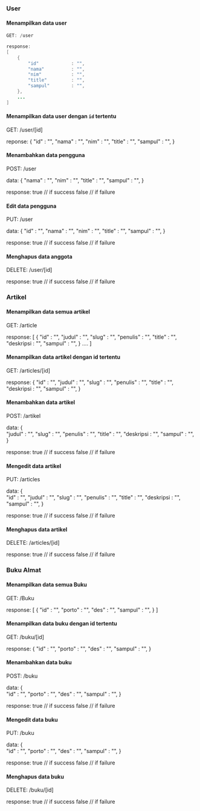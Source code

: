 ### User

#### Menampilkan data user

```Java
GET: /user

response:
[
    {
        "id"            : "",
        "nama"          : "",
        "nim"           : "",
        "title"         : "",
        "sampul"        : "",
    },
    ...
]
```


#### Menampilkan data user dengan `id` tertentu


GET: /user/[id]

reponse:
{
        "id"            : "",
        "nama"          : "",
        "nim"           : "",
        "title"         : "",
        "sampul"        : "",
}


#### Menambahkan data pengguna


POST: /user

data:
{
        "nama"          : "",
        "nim"           : "",
        "title"         : "",
        "sampul"        : "",
}

response:
true    // if success
false   // if failure


#### Edit data pengguna


PUT: /user

data:
{
        "id"            : "",
        "nama"          : "",
        "nim"           : "",
        "title"         : "",
        "sampul"        : "",
}

response:
true    // if success
false   // if failure



#### Menghapus data anggota


DELETE: /user/[id]

response:
true    // if success
false   // if failure


### Artikel

#### Menampilkan data semua artikel


GET: /article

response:
[
    {
        "id"            : "",
        "judul"         : "",
        "slug"          : "",
        "penulis"       : "",
        "title"         : "",
        "deskripsi      : "",
        "sampul"        : "",
    }
    ....
]


#### Menampilkan data artikel dengan id  tertentu


GET: /articles/[id]

response:
{
        "id"            : "",
        "judul"         : "",
        "slug"          : "",
        "penulis"       : "",
        "title"         : "",
        "deskripsi      : "",
        "sampul"        : "",
}


#### Menambahkan data artikel


POST: /artikel

data:
{       
        "judul"         : "",
        "slug"          : "",
        "penulis"       : "",
        "title"         : "",
        "deskripsi      : "",
        "sampul"        : "",
}

response:
true    // if success
false   // if failure


#### Mengedit data artikel


PUT: /articles

data:
{      
        "id"            : "",
        "judul"         : "",
        "slug"          : "",
        "penulis"       : "",
        "title"         : "",
        "deskripsi      : "",
        "sampul"        : "",
}

response:
true    // if success
false   // if failure


#### Menghapus data artikel


DELETE: /articles/[id]

response:
true    // if success
false   // if failure



### Buku Almat

#### Menampilkan data semua Buku


GET: /Buku

response:
[
    {
        "id"            : "",
        "porto"         : "",
        "des"           : "",
        "sampul"        : "",
    }
]


#### Menampilkan data buku dengan id  tertentu


GET: /buku/[id]

response:
{
        "id"            : "",
        "porto"         : "",
        "des"           : "",
        "sampul"        : "",
}


#### Menambahkan data buku


POST: /buku

data:
{       
        "id"            : "",
        "porto"         : "",
        "des"           : "",
        "sampul"        : "",
}

response:
true    // if success
false   // if failure


#### Mengedit data buku


PUT: /buku

data:
{      
        "id"            : "",
        "porto"         : "",
        "des"           : "",
        "sampul"        : "",
}

response:
true    // if success
false   // if failure


#### Menghapus data buku


DELETE: /buku/[id]

response:
true    // if success
false   // if failure
